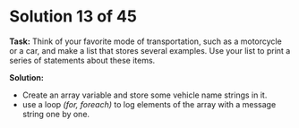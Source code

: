 # Solution 13 of 45

**Task:** Think of your favorite mode of transportation, such as a motorcycle or a car, and make a list that stores several examples. Use your list to print a series of statements about these items.

**Solution:** 
- Create an array variable and store some vehicle name strings in it.
- use a loop *(for, foreach)* to log elements of the array with a message string one by one.